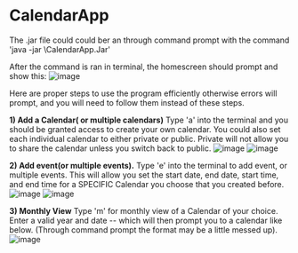 # CalendarApp

The .jar file could could ber an through command prompt with the command 'java -jar <filepath>\CalendarApp.Jar'

After the command is ran in terminal, the homescreen should prompt and show this:
![image](https://user-images.githubusercontent.com/85138366/152254067-ceeb0eb8-1b7a-481c-bd21-212877428c15.png)
  
Here are proper steps to use the program efficiently otherwise errors will prompt, and you will need to follow them instead of these steps. 
  
****1) Add a Calendar**( or multiple calendars)** 
Type 'a' into the terminal and you should be granted access to create your own calendar. You could also set each individual calendar to either private or public. Private will not allow you to share the calendar unless you switch back to public.
![image](https://user-images.githubusercontent.com/85138366/152254529-0109562c-c780-4fe4-a154-5c6f4c1518e2.png)
![image](https://user-images.githubusercontent.com/85138366/152254845-9eb9efca-4019-4882-af9a-dfd3bd4ca474.png)


  
**2) Add event(or multiple events).**
Type 'e' into the terminal to add event, or multiple events. This will allow you set the start date, end date, start time, and end time for a SPECIFIC Calendar you choose that you created before. 
![image](https://user-images.githubusercontent.com/85138366/152255430-74bd4469-ba4a-437e-aab2-dbab4964ab10.png)
![image](https://user-images.githubusercontent.com/85138366/152255463-699c99d3-c0a3-4d6c-83d1-d1ae34b4dc98.png)
  
**3) Monthly View**
  Type 'm' for monthly view of a Calendar of your choice. Enter a valid year and date -- which will then prompt you to a calendar like below. (Through command prompt the format may be a little messed up).
  ![image](https://user-images.githubusercontent.com/85138366/152256432-6bdcbcb8-0a4b-414f-911f-7553fde51a3e.png)


  
